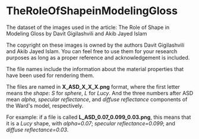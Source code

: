 # TheRoleOfShapeinModelingGloss
The dataset of the images used in the article: The Role of Shape in Modeling Gloss by Davit Gigilashvili and Akib Jayed Islam

The copyright on these images is owned by the authors Davit Gigilashvili and Akib Jayed Islam. 
You can feel free to use them for your research purposes as long as a proper reference and acknowledgement is included.

The file names include the information about the material properties that have been used for rendering them. 

The files are named in **X_ASD_X_X_X.png** format, where
the first letter means the *shape*: *S* for *sphere*, *L* for *Lucy*. 
And the three numbers after ASD mean *alpha*, *specular reflectance*, and *diffuse reflectance* components of the Ward's model, respectively. 

For example: if a file is called **L_ASD_0.07_0.099_0.03.png**, this means that it is a *Lucy* shape, with *alpha=0.07*; *specular reflectance=0.099*; and *diffuse reflectance=0.03*.
